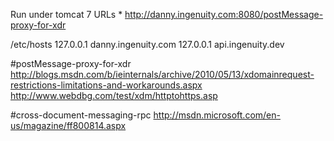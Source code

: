 Run under tomcat 7
URLs
    * http://danny.ingenuity.com:8080/postMessage-proxy-for-xdr

/etc/hosts
127.0.0.1 danny.ingenuity.com
127.0.0.1 api.ingenuity.dev

#postMessage-proxy-for-xdr
http://blogs.msdn.com/b/ieinternals/archive/2010/05/13/xdomainrequest-restrictions-limitations-and-workarounds.aspx
http://www.webdbg.com/test/xdm/httptohttps.asp

#cross-document-messaging-rpc
http://msdn.microsoft.com/en-us/magazine/ff800814.aspx

